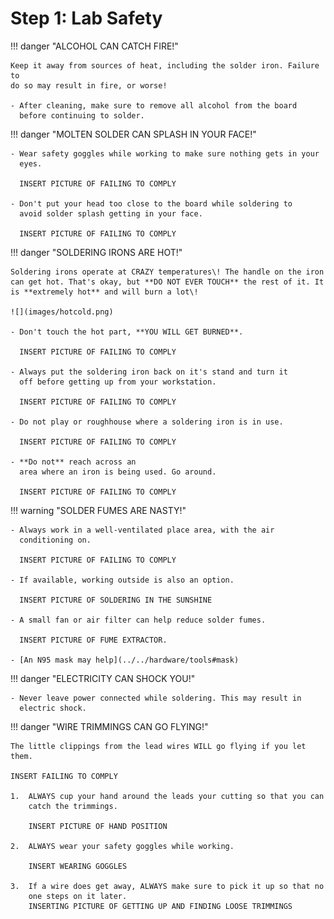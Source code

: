 # Step 1: Lab Safety

!!! danger "ALCOHOL CAN CATCH FIRE!"

    Keep it away from sources of heat, including the solder iron. Failure to
    do so may result in fire, or worse!

    - After cleaning, make sure to remove all alcohol from the board
      before continuing to solder.

!!! danger "MOLTEN SOLDER CAN SPLASH IN YOUR FACE!"

    - Wear safety goggles while working to make sure nothing gets in your
      eyes.

      INSERT PICTURE OF FAILING TO COMPLY

    - Don't put your head too close to the board while soldering to
      avoid solder splash getting in your face.

      INSERT PICTURE OF FAILING TO COMPLY 

!!! danger "SOLDERING IRONS ARE HOT!"

    Soldering irons operate at CRAZY temperatures\! The handle on the iron
    can get hot. That's okay, but **DO NOT EVER TOUCH** the rest of it. It
    is **extremely hot** and will burn a lot\!

    ![](images/hotcold.png)

    - Don't touch the hot part, **YOU WILL GET BURNED**.

      INSERT PICTURE OF FAILING TO COMPLY

    - Always put the soldering iron back on it's stand and turn it
      off before getting up from your workstation.

      INSERT PICTURE OF FAILING TO COMPLY 

    - Do not play or roughhouse where a soldering iron is in use.

      INSERT PICTURE OF FAILING TO COMPLY

    - **Do not** reach across an
      area where an iron is being used. Go around.

      INSERT PICTURE OF FAILING TO COMPLY 

!!! warning "SOLDER FUMES ARE NASTY!"

    - Always work in a well-ventilated place area, with the air
      conditioning on.

      INSERT PICTURE OF FAILING TO COMPLY

    - If available, working outside is also an option.

      INSERT PICTURE OF SOLDERING IN THE SUNSHINE 

    - A small fan or air filter can help reduce solder fumes.

      INSERT PICTURE OF FUME EXTRACTOR.

    - [An N95 mask may help](../../hardware/tools#mask)

!!! danger "ELECTRICITY CAN SHOCK YOU!"

    - Never leave power connected while soldering. This may result in
      electric shock.

!!! danger "WIRE TRIMMINGS CAN GO FLYING!"

    The little clippings from the lead wires WILL go flying if you let them.

    INSERT FAILING TO COMPLY

    1.  ALWAYS cup your hand around the leads your cutting so that you can
        catch the trimmings.

        INSERT PICTURE OF HAND POSITION 

    2.  ALWAYS wear your safety goggles while working.

        INSERT WEARING GOGGLES 

    3.  If a wire does get away, ALWAYS make sure to pick it up so that no
        one steps on it later.
        INSERTING PICTURE OF GETTING UP AND FINDING LOOSE TRIMMINGS 
